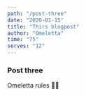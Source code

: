 ```yaml
---
path: "/post-three"
date: "2020-01-15"
title: "Thirs blogpost"
author: "Omeletta"
time: "75"
serves: "12"
---
```


### Post three

Omeletta rules ✌🏻
